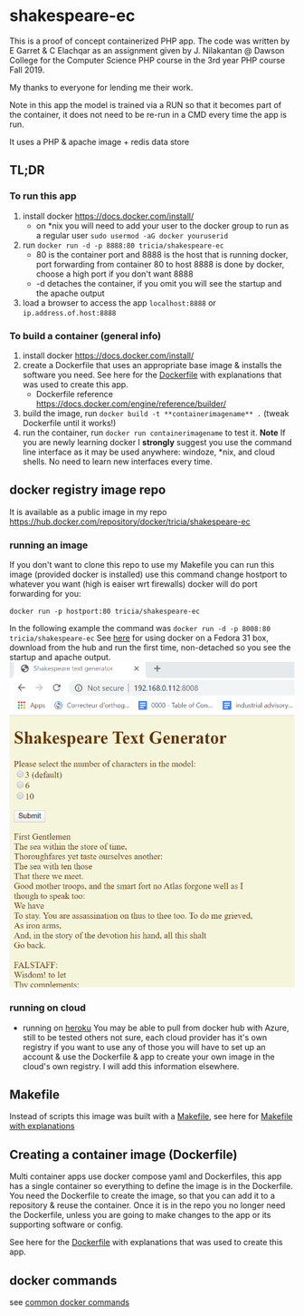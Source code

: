 #  shakespeare-ec
This is a proof of concept containerized PHP app.   The code was written by E Garret & C Elachqar as an
assignment given by J. Nilakantan @ Dawson College for the Computer Science PHP course in the 3rd year PHP course Fall 2019.  

My thanks to everyone for lending me their work.

Note in this app the model is trained via a RUN so that it becomes part of the container, it does not need to be re-run in a CMD every time the app is run.

It uses a PHP & apache image + redis data store  
## TL;DR
### To run this app
1. install docker https://docs.docker.com/install/ 
    * on *nix you will need to add your user to the docker group to run as a regular user `sudo usermod -aG docker youruserid`
2. run `docker run -d -p 8888:80 tricia/shakespeare-ec` 
    * 80 is the container port and 8888 is the host that is running docker, port forwarding from
 container 80 to host 8888 is done by docker, choose a high port if you don't want 8888
    * \-d detaches the container, if you omit you will see the startup and the apache output
3. load a browser to access the app `localhost:8888` or `ip.address.of.host:8888`
### To build a container  (general info)
1.  install docker https://docs.docker.com/install/
2.  create a Dockerfile that uses an appropriate base image & installs the software you need.  See here for the [Dockerfile](Dockerfile.md) with explanations that was used to create this app.
    * Dockerfile reference https://docs.docker.com/engine/reference/builder/
3.  build the image, run `docker build -t **containerimagename** .` (tweak Dockerfile until it works!)
4.  run the container, run `docker run containerimagename`       to test it.
**__Note__** If you are newly learning docker I __strongly__ suggest you use the command line interface as it may be used anywhere: windoze, *nix, and cloud shells.  No need to learn new interfaces every time.

## docker registry image repo
It is available as a public image in my repo 
https://hub.docker.com/repository/docker/tricia/shakespeare-ec

### running an image
If you don't want to clone this repo to use my Makefile you can run this image (provided docker is installed) use this command change hostport to whatever you want (high is eaiser wrt firewalls) docker will do port forwarding for you:
```
docker run -p hostport:80 tricia/shakespeare-ec
```
In the following example the command was `docker run -d -p 8008:80 tricia/shakespeare-ec`
See [here](RUNTIME-NIX.md) for using docker on a Fedora 31 box,  download from the hub and run the first time, non-detached so you see the startup and apache output.
![browser shot](shakespeare-ec-container.PNG)

### running on cloud
* running on [heroku](RUNONHEROKU.md)
You may be able to pull from docker hub with Azure, still to be tested others not sure, each cloud provider has it's own registry if you want to use any of those you will have to set up an account & use the Dockerfile & app to create your own image in the cloud's own registry.  I will add this information elsewhere.
## Makefile 
Instead of scripts this image was built with a [Makefile](Makefile), see here for [Makefile with explanations](Makefile.md)
## Creating a container image (Dockerfile)
Multi container apps use docker compose yaml and Dockerfiles, this app has a single container so everything to define the image is in the Dockerfile.  You need the Dockerfile to create the image, so that you can add it to a repository & reuse the container.  Once it is in the repo you no longer need the Dockerfile, unless you are going to make changes to the app or its supporting software or config. 

See here for the [Dockerfile](Dockerfile.md) with explanations that was used to create this app.
## docker commands
see  [common docker commands](DOCKERCMDS.md) 
